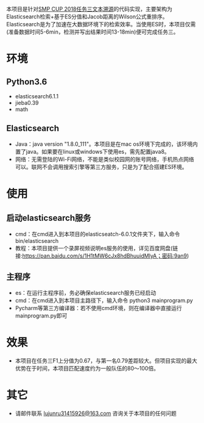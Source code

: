 本项目是针对[SMP CUP 2018任务三文本溯源](https://biendata.com/competition/smpetst2018/)的代码实现，主要架构为Elasticsearch检索+基于ES分值和Jacob距离的Wilson公式重排序。Elasticsearch是为了加速在大数据环境下的检索效率。当使用ES时，本项目仅需(准备数据时间5-6min，检测并写出结果时间13-18min)便可完成任务三。

# 环境
## Python3.6
- elasticsearch6.1.1
- jieba0.39
- math

## Elasticsearch
- Java：java version "1.8.0_111"。本项目是在mac os环境下完成的，该环境内置了java。如果要在linux或windows下使用es，需先配置java8。
- 网络：无需登陆的Wi-Fi网络，不能是类似校园网的账号网络，手机热点网络可以。联网不会调用搜索引擎等第三方服务，只是为了配合搭建ES环境。

# 使用
## 启动elasticsearch服务
- cmd：在cmd进入到本项目的elasticseatch-6.0.1文件夹下，输入命令 bin/elasticsearch
- 教程：本项目提供一个录屏视频说明es服务的使用，详见百度网盘(链接:https://pan.baidu.com/s/1H1tMW6cJx8hdBhuuidMlyA；密码:9an9)

## 主程序
- es：在运行主程序前，务必确保elasticsearch服务已经启动
- cmd：在cmd进入到本项目主路径下，输入命令 python3 mainprogram.py
- Pycharm等第三方编译器：若不使用cmd环境，则在编译器中直接运行mainprogram.py即可

# 效果
- 本项目在任务三F1上分值为0.67，与第一名0.79差距较大。但项目实现的最大优势在于时间，本项目匹配速度约为一般队伍的80～100倍。

# 其它
- 请邮件联系 lujunru31415926@163.com 咨询关于本项目的任何问题